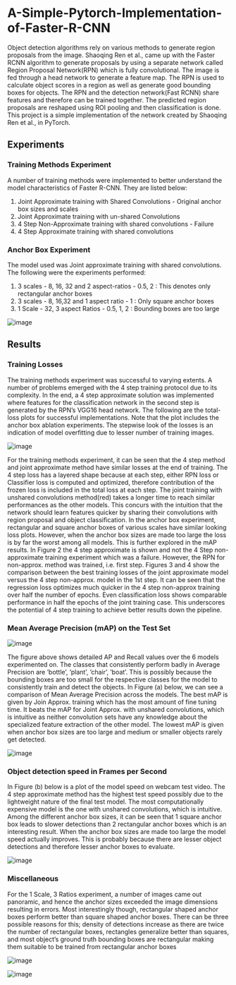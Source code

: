 # A-Simple-Pytorch-Implementation-of-Faster-R-CNN

Object detection algorithms rely on various methods to generate region proposals from the image. Shaoqing Ren et al., came up with the Faster RCNN algorithm to generate proposals by using a separate network called Region Proposal Network(RPN) which is fully convolutional. The image is fed through a head network to generate a feature map. The RPN is used to calculate object scores in a region as well as generate good bounding boxes for objects. The RPN and the detection network(Fast RCNN) share features and therefore can be trained together. The predicted region proposals are reshaped using ROI pooling and then classification is done. This project is a simple implementation of the network created by Shaoqing Ren et al., in PyTorch.

## Experiments

### Training Methods Experiment

A number of training methods were implemented to better understand the model characteristics of
Faster R-CNN. They are listed below:
1. Joint Approximate training with Shared Convolutions - Original anchor box sizes and scales
2. Joint Approximate training with un-shared Convolutions
3. 4 Step Non-Approximate training with shared convolutions - Failure
4. 4 Step Approximate training with shared convolutions

### Anchor Box Experiment

The model used was Joint approximate training with shared convolutions. The following were the
experiments performed:
1. 3 scales - 8, 16, 32 and 2 aspect-ratios - 0.5, 2 : This denotes only rectangular anchor boxes
2. 3 scales - 8, 16,32 and 1 aspect ratio - 1 : Only square anchor boxes
3. 1 Scale - 32, 3 aspect Ratios - 0.5, 1, 2 : Bounding boxes are too large

![image](https://user-images.githubusercontent.com/38511470/56839686-55a09780-6849-11e9-8844-18fa8c27ac86.png)

## Results

### Training Losses

The training methods experiment was successful to varying extents. A number of
problems emerged with the 4 step training protocol due to its complexity. In the end, a 4 step
approximate solution was implemented where features for the classification network in the second step is generated by the
RPN’s VGG16 head network. The following are the total-loss plots for successful implementations.
Note that the plot includes the anchor box ablation experiments. The stepwise look of the losses is an
indication of model overfitting due to lesser number of training images.


![image](https://user-images.githubusercontent.com/38511470/56839829-ff802400-6849-11e9-8bca-8b70d47aae32.png)


For the training methods experiment, it can be seen that the 4 step method and joint approximate
method have similar losses at the end of training. The 4 step loss has a layered shape because at each
step, either RPN loss or Classifier loss is computed and optimized, therefore contribution of the frozen
loss is included in the total loss at each step. The joint training with unshared convolutions method(red)
takes a longer time to reach similar performances as the other models. This concurs with the intuition that the network should learn features quicker by sharing their convolutions with region proposal and
object classification.
In the anchor box experiment, rectangular and square anchor boxes of various scales have similar
looking loss plots. However, when the anchor box sizes are made too large the loss is by far the worst
among all models. This is further explored in the mAP results.
In Figure 2 the 4 step approximate is shown and not the 4 Step non-approximate training
experiment which was a failure. However, the RPN for non-approx. method was trained, i.e. first step.
Figures 3 and 4 show the comparison between the best training losses of the joint approximate model
versus the 4 step non-approx. model in the 1st step. It can be seen that the regression loss optimizes much
quicker in the 4 step non-approx training over half the number of epochs. Even classification loss shows
comparable performance in half the epochs of the joint training case. This underscores the potential of
4 step training to achieve better results down the pipeline.

### Mean Average Precision (mAP) on the Test Set

![image](https://user-images.githubusercontent.com/38511470/56840101-5803f100-684b-11e9-8694-0792c58c17f9.png)

The figure above shows detailed AP and Recall values over the 6 models experimented on.
The classes that consistently perform badly in Average Precision are ’bottle’, ’plant’, ’chair’, ’boat’.
This is possibly because the bounding boxes are too small for the respective classes for the model to
consistently train and detect the objects. In Figure (a) below, we can see a comparison of Mean Average
Precision across the models. The best mAP is given by Join Approx. training which has the most
amount of fine tuning time. It beats the mAP for Joint Approx. with unshared convolutions, which
is intuitive as neither convolution sets have any knowledge about the specialized feature extraction of
the other model. The lowest mAP is given when anchor box sizes are too large and medium or smaller objects rarely get detected.

![image](https://user-images.githubusercontent.com/38511470/56840195-d82a5680-684b-11e9-8b89-2e2e0d3e17eb.png)

### Object detection speed in Frames per Second

In Figure (b) below is a plot of the model speed on webcam test video. The 4 step approximate method has the
highest test speed possibly due to the lightweight nature of the final test model. The most computationally expensive model is the one with unshared convolutions, which is intuitive. Among the different
anchor box sizes, it can be seen that 1 square anchor box leads to slower detections than 2 rectangular
anchor boxes which is an interesting result. When the anchor box sizes are made too large the model speed actually improves. This is probably because there are lesser object detections and therefore lesser anchor boxes to evaluate.

![image](https://user-images.githubusercontent.com/38511470/56840346-b41b4500-684c-11e9-9b9f-6bab77ca1d0f.png)

### Miscellaneous 

For the 1 Scale, 3 Ratios experiment, a number of images came out panoramic, and hence the anchor sizes exceeded the image dimensions resulting in errors. Most interestingly though, rectangular shaped anchor boxes perform better than square shaped
anchor boxes. There can be three possible reasons for this; density of detections increase as there are
twice the number of rectangular boxes, rectangles generalize better than squares, and most object’s ground truth bounding boxes are rectangular making them suitable to be trained from rectangular anchor boxes

![image](https://user-images.githubusercontent.com/38511470/56840700-94851c00-684e-11e9-9153-f235b52250d4.png)


![image](https://user-images.githubusercontent.com/38511470/56840707-9f3fb100-684e-11e9-8565-93ada49c86b4.png)


